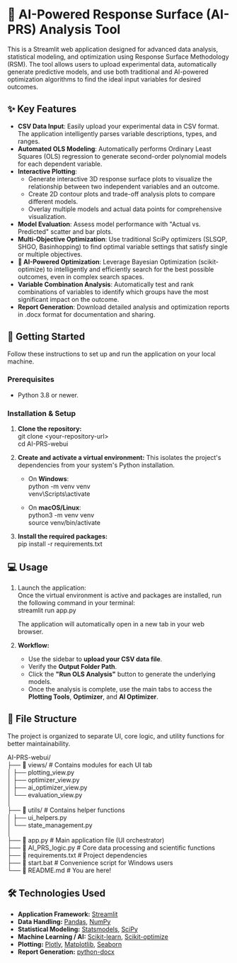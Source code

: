# **🧠 AI-Powered Response Surface (AI-PRS) Analysis Tool**

This is a Streamlit web application designed for advanced data analysis, statistical modeling, and optimization using Response Surface Methodology (RSM). The tool allows users to upload experimental data, automatically generate predictive models, and use both traditional and AI-powered optimization algorithms to find the ideal input variables for desired outcomes.


## **✨ Key Features**

* **CSV Data Input**: Easily upload your experimental data in CSV format. The application intelligently parses variable descriptions, types, and ranges.  
* **Automated OLS Modeling**: Automatically performs Ordinary Least Squares (OLS) regression to generate second-order polynomial models for each dependent variable.  
* **Interactive Plotting**:  
  * Generate interactive 3D response surface plots to visualize the relationship between two independent variables and an outcome.  
  * Create 2D contour plots and trade-off analysis plots to compare different models.  
  * Overlay multiple models and actual data points for comprehensive visualization.  
* **Model Evaluation**: Assess model performance with "Actual vs. Predicted" scatter and bar plots.  
* **Multi-Objective Optimization**: Use traditional SciPy optimizers (SLSQP, SHGO, Basinhopping) to find optimal variable settings that satisfy single or multiple objectives.  
* **🤖 AI-Powered Optimization**: Leverage Bayesian Optimization (scikit-optimize) to intelligently and efficiently search for the best possible outcomes, even in complex search spaces.  
* **Variable Combination Analysis**: Automatically test and rank combinations of variables to identify which groups have the most significant impact on the outcome.  
* **Report Generation**: Download detailed analysis and optimization reports in .docx format for documentation and sharing.

## **🚀 Getting Started**

Follow these instructions to set up and run the application on your local machine.

### **Prerequisites**

* Python 3.8 or newer.

### **Installation & Setup**

1. **Clone the repository:**  
   git clone \<your-repository-url\>  
   cd AI-PRS-webui

2. **Create and activate a virtual environment:** This isolates the project's dependencies from your system's Python installation.  
   * On **Windows**:  
     python \-m venv venv  
     venv\\Scripts\\activate

   * On **macOS/Linux**:  
     python3 \-m venv venv  
     source venv/bin/activate

3. **Install the required packages:**  
   pip install \-r requirements.txt

## **💻 Usage**

1. Launch the application:  
   Once the virtual environment is active and packages are installed, run the following command in your terminal:  
   streamlit run app.py

   The application will automatically open in a new tab in your web browser.  
2. **Workflow:**  
   * Use the sidebar to **upload your CSV data file**.  
   * Verify the **Output Folder Path**.  
   * Click the **"Run OLS Analysis"** button to generate the underlying models.  
   * Once the analysis is complete, use the main tabs to access the **Plotting Tools**, **Optimizer**, and **AI Optimizer**.

## **📁 File Structure**

The project is organized to separate UI, core logic, and utility functions for better maintainability.

AI-PRS-webui/  
├── 📂 views/                \# Contains modules for each UI tab  
│   ├── plotting\_view.py  
│   ├── optimizer\_view.py  
│   ├── ai\_optimizer\_view.py  
│   └── evaluation\_view.py  
│  
├── 📂 utils/                \# Contains helper functions  
│   ├── ui\_helpers.py  
│   └── state\_management.py  
│  
├── 📜 app.py                 \# Main application file (UI orchestrator)  
├── 📜 AI\_PRS\_logic.py        \# Core data processing and scientific functions  
├── 📜 requirements.txt       \# Project dependencies  
├── 📜 start.bat              \# Convenience script for Windows users  
└── 📜 README.md             \# You are here\!

## **🛠️ Technologies Used**

* **Application Framework:** [Streamlit](https://streamlit.io/)  
* **Data Handling:** [Pandas](https://pandas.pydata.org/), [NumPy](https://numpy.org/)  
* **Statistical Modeling:** [Statsmodels](https://www.statsmodels.org/), [SciPy](https://scipy.org/)  
* **Machine Learning / AI:** [Scikit-learn](https://scikit-learn.org/), [Scikit-optimize](https://scikit-optimize.github.io/)  
* **Plotting:** [Plotly](https://plotly.com/), [Matplotlib](https://matplotlib.org/), [Seaborn](https://seaborn.pydata.org/)  
* **Report Generation:** [python-docx](https://python-docx.readthedocs.io/)
